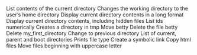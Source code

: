 List contents of the current directory
Changes the working directory to the user’s home directory
Display current directory contents in a long format
Display current directory contents, including hidden files
List ids numerically
Creates a directory in tmp
Move betty
Delete the file betty
Delete my_first_directory
Change to previous directory
List of current, parent and boot directories
Prints file type
Create a symbolic link
Copy html files
Move files beginning with uppercase letter
